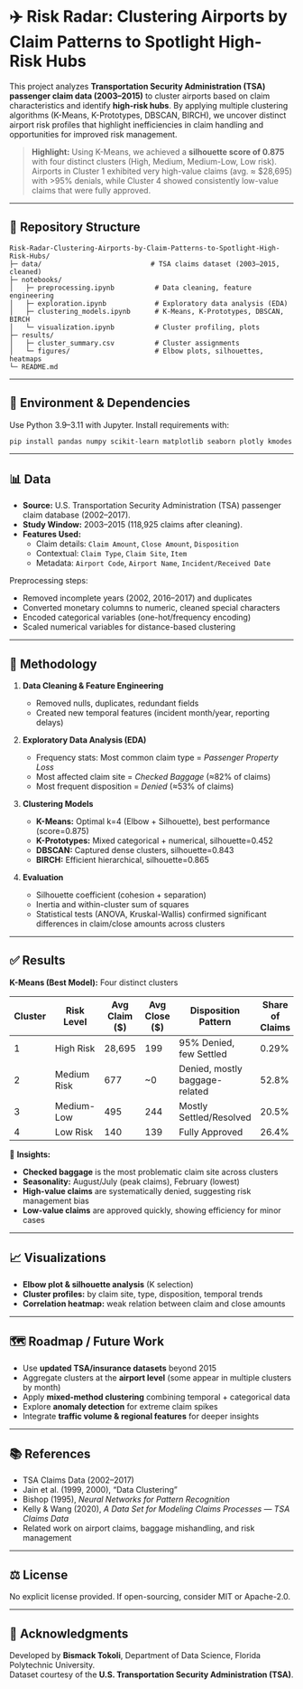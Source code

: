 # ✈️ Risk Radar: Clustering Airports by Claim Patterns to Spotlight High-Risk Hubs

This project analyzes **Transportation Security Administration (TSA) passenger claim data (2003–2015)** to cluster airports based on claim characteristics and identify **high-risk hubs**. By applying multiple clustering algorithms (K-Means, K-Prototypes, DBSCAN, BIRCH), we uncover distinct airport risk profiles that highlight inefficiencies in claim handling and opportunities for improved risk management.

> **Highlight:** Using K-Means, we achieved a **silhouette score of 0.875** with four distinct clusters (High, Medium, Medium-Low, Low risk). Airports in Cluster 1 exhibited very high-value claims (avg. ≈ $28,695) with >95% denials, while Cluster 4 showed consistently low-value claims that were fully approved.

---

## 📁 Repository Structure

```
Risk-Radar-Clustering-Airports-by-Claim-Patterns-to-Spotlight-High-Risk-Hubs/
├─ data/                           # TSA claims dataset (2003–2015, cleaned)
├─ notebooks/
│   ├─ preprocessing.ipynb          # Data cleaning, feature engineering
│   ├─ exploration.ipynb            # Exploratory data analysis (EDA)
│   ├─ clustering_models.ipynb      # K-Means, K-Prototypes, DBSCAN, BIRCH
│   └─ visualization.ipynb          # Cluster profiling, plots
├─ results/
│   ├─ cluster_summary.csv          # Cluster assignments
│   └─ figures/                     # Elbow plots, silhouettes, heatmaps
└─ README.md
```

---

## 🔧 Environment & Dependencies

Use Python 3.9–3.11 with Jupyter. Install requirements with:

```bash
pip install pandas numpy scikit-learn matplotlib seaborn plotly kmodes scipy
```

---

## 📊 Data

- **Source:** U.S. Transportation Security Administration (TSA) passenger claim database (2002–2017).  
- **Study Window:** 2003–2015 (118,925 claims after cleaning).  
- **Features Used:**
  - Claim details: `Claim Amount`, `Close Amount`, `Disposition`
  - Contextual: `Claim Type`, `Claim Site`, `Item`
  - Metadata: `Airport Code`, `Airport Name`, `Incident/Received Date`

Preprocessing steps:
- Removed incomplete years (2002, 2016–2017) and duplicates
- Converted monetary columns to numeric, cleaned special characters
- Encoded categorical variables (one-hot/frequency encoding)
- Scaled numerical variables for distance-based clustering

---

## 🧠 Methodology

1. **Data Cleaning & Feature Engineering**
   - Removed nulls, duplicates, redundant fields
   - Created new temporal features (incident month/year, reporting delays)

2. **Exploratory Data Analysis (EDA)**
   - Frequency stats: Most common claim type = *Passenger Property Loss*  
   - Most affected claim site = *Checked Baggage* (≈82% of claims)  
   - Most frequent disposition = *Denied* (≈53% of claims)  

3. **Clustering Models**
   - **K-Means:** Optimal k=4 (Elbow + Silhouette), best performance (score=0.875)  
   - **K-Prototypes:** Mixed categorical + numerical, silhouette=0.452  
   - **DBSCAN:** Captured dense clusters, silhouette=0.843  
   - **BIRCH:** Efficient hierarchical, silhouette=0.865  

4. **Evaluation**
   - Silhouette coefficient (cohesion + separation)  
   - Inertia and within-cluster sum of squares  
   - Statistical tests (ANOVA, Kruskal-Wallis) confirmed significant differences in claim/close amounts across clusters

---

## ✅ Results

**K-Means (Best Model):** Four distinct clusters

| Cluster | Risk Level   | Avg Claim ($) | Avg Close ($) | Disposition Pattern            | Share of Claims |
|---------|--------------|---------------|---------------|--------------------------------|-----------------|
| 1       | High Risk    | 28,695        | 199           | 95% Denied, few Settled        | 0.29%           |
| 2       | Medium Risk  | 677           | ~0            | Denied, mostly baggage-related | 52.8%           |
| 3       | Medium-Low   | 495           | 244           | Mostly Settled/Resolved        | 20.5%           |
| 4       | Low Risk     | 140           | 139           | Fully Approved                 | 26.4%           |

📌 **Insights:**
- **Checked baggage** is the most problematic claim site across clusters  
- **Seasonality:** August/July (peak claims), February (lowest)  
- **High-value claims** are systematically denied, suggesting risk management bias  
- **Low-value claims** are approved quickly, showing efficiency for minor cases  

---

## 📈 Visualizations

- **Elbow plot & silhouette analysis** (K selection)  
- **Cluster profiles:** by claim site, type, disposition, temporal trends  
- **Correlation heatmap:** weak relation between claim and close amounts  

---

## 🗺️ Roadmap / Future Work

- Use **updated TSA/insurance datasets** beyond 2015  
- Aggregate clusters at the **airport level** (some appear in multiple clusters by month)  
- Apply **mixed-method clustering** combining temporal + categorical data  
- Explore **anomaly detection** for extreme claim spikes  
- Integrate **traffic volume & regional features** for deeper insights  

---

## 📚 References

- TSA Claims Data (2002–2017)  
- Jain et al. (1999, 2000), “Data Clustering”  
- Bishop (1995), *Neural Networks for Pattern Recognition*  
- Kelly & Wang (2020), *A Data Set for Modeling Claims Processes — TSA Claims Data*  
- Related work on airport claims, baggage mishandling, and risk management  

---

## ⚖️ License

No explicit license provided. If open-sourcing, consider MIT or Apache-2.0.

---

## 🙏 Acknowledgments

Developed by **Bismack Tokoli**, Department of Data Science, Florida Polytechnic University.  
Dataset courtesy of the **U.S. Transportation Security Administration (TSA)**.
